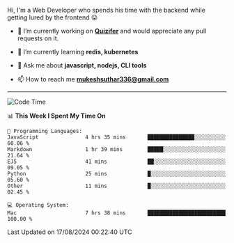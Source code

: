 Hi, I'm a Web Developer who spends his time with the backend while getting lured by the frontend 😜

- 🔭 I’m currently working on **[Quizifer](https://github.com/SutharMukesh/Quizifer/)** and would appreciate any pull requests on it.

- 🌱 I’m currently learning **redis, kubernetes**

- 💬 Ask me about **javascript, nodejs, CLI tools**

- 📫 How to reach me **mukeshsuthar336@gmail.com**

---
<!--START_SECTION:waka-->
![Code Time](http://img.shields.io/badge/Code%20Time-3%2C108%20hrs%205%20mins-blue)

📊 **This Week I Spent My Time On** 

```text
💬 Programming Languages: 
JavaScript               4 hrs 35 mins       ███████████████░░░░░░░░░░   60.06 % 
Markdown                 1 hr 39 mins        █████░░░░░░░░░░░░░░░░░░░░   21.64 % 
EJS                      41 mins             ██░░░░░░░░░░░░░░░░░░░░░░░   09.05 % 
Python                   25 mins             █░░░░░░░░░░░░░░░░░░░░░░░░   05.60 % 
Other                    11 mins             █░░░░░░░░░░░░░░░░░░░░░░░░   02.45 % 

💻 Operating System: 
Mac                      7 hrs 38 mins       █████████████████████████   100.00 % 
```


 Last Updated on 17/08/2024 00:22:40 UTC
<!--END_SECTION:waka-->
